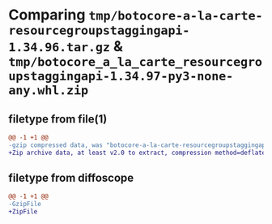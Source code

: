 # Comparing `tmp/botocore-a-la-carte-resourcegroupstaggingapi-1.34.96.tar.gz` & `tmp/botocore_a_la_carte_resourcegroupstaggingapi-1.34.97-py3-none-any.whl.zip`

## filetype from file(1)

```diff
@@ -1 +1 @@
-gzip compressed data, was "botocore-a-la-carte-resourcegroupstaggingapi-1.34.96.tar", last modified: Thu May  2 01:01:39 2024, max compression
+Zip archive data, at least v2.0 to extract, compression method=deflate
```

## filetype from diffoscope

```diff
@@ -1 +1 @@
-GzipFile
+ZipFile
```

